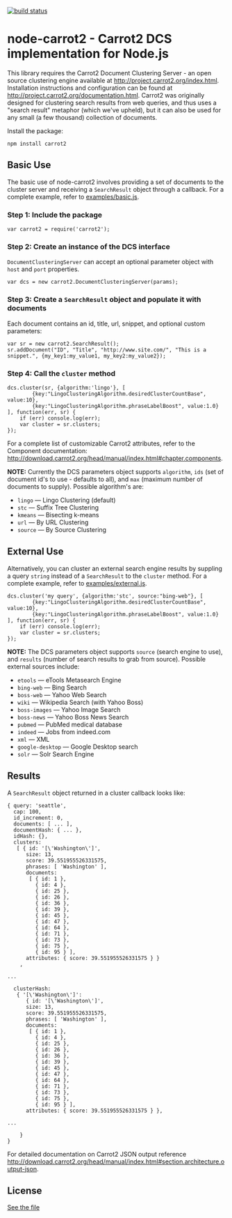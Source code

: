 [![build status](https://secure.travis-ci.org/TeehanLax/node-carrot2.png)](http://travis-ci.org/TeehanLax/node-carrot2)
# node-carrot2 - Carrot2 DCS implementation for Node.js

This library requires the Carrot2 Document Clustering Server - an open source clustering engine available at http://project.carrot2.org/index.html. Installation instructions and configuration can be found at http://project.carrot2.org/documentation.html. Carrot2 was originally designed for clustering search results from web queries, and thus uses a "search result" metaphor (which we've upheld), but it can also be used for any small (a few thousand) collection of documents.

Install the package:

	npm install carrot2

## Basic Use

The basic use of node-carrot2 involves providing a set of documents to the cluster server and receiving a `SearchResult` object through a callback. For a complete example, refer to [examples/basic.js](https://github.com/TeehanLax/node-carrot2/blob/master/examples/basic.js). 

### Step 1: Include the package

	var carrot2 = require('carrot2');

### Step 2: Create an instance of the DCS interface

`DocumentClusteringServer` can accept an optional parameter object with `host` and `port` properties.

	var dcs = new carrot2.DocumentClusteringServer(params);

### Step 3: Create a `SearchResult` object and populate it with documents 

Each document contains an id, title, url, snippet, and optional custom parameters:

	var sr = new carrot2.SearchResult();
	sr.addDocument("ID", "Title", "http://www.site.com/", "This is a snippet.", {my_key1:my_value1, my_key2:my_value2});

### Step 4: Call the `cluster` method

	dcs.cluster(sr, {algorithm:'lingo'}, [ 
            {key:"LingoClusteringAlgorithm.desiredClusterCountBase", value:10},
            {key:"LingoClusteringAlgorithm.phraseLabelBoost", value:1.0}
	], function(err, sr) {
	    if (err) console.log(err);
	    var cluster = sr.clusters;
	});

For a complete list of customizable Carrot2 attributes, refer to the Component documentation: http://download.carrot2.org/head/manual/index.html#chapter.components. 

**NOTE:** Currently the DCS parameters object supports `algorithm`, `ids` (set of document id's to use - defaults to all), and `max` (maximum number of documents to supply). Possible algorithm's are:

* `lingo` — Lingo Clustering (default)
* `stc` — Suffix Tree Clustering
* `kmeans` — Bisecting k-means
* `url` — By URL Clustering
* `source` — By Source Clustering

## External Use

Alternatively, you can cluster an external search engine results by suppling a query `string` instead of a `SearchResult` to the `cluster` method. For a complete example, refer to [examples/external.js](https://github.com/TeehanLax/node-carrot2/blob/master/examples/external.js).

	dcs.cluster('my query', {algorithm:'stc', source:"bing-web"}, [ 
            {key:"LingoClusteringAlgorithm.desiredClusterCountBase", value:10},
            {key:"LingoClusteringAlgorithm.phraseLabelBoost", value:1.0}
	], function(err, sr) {
	    if (err) console.log(err);
		var cluster = sr.clusters;
	});

**NOTE:** The DCS parameters object supports `source` (search engine to use), and `results` (number of search results to grab from source). Possible external sources include: 

* `etools` — eTools Metasearch Engine
* `bing-web` — Bing Search
* `boss-web` — Yahoo Web Search
* `wiki` — Wikipedia Search (with Yahoo Boss)
* `boss-images` — Yahoo Image Search
* `boss-news` — Yahoo Boss News Search
* `pubmed` — PubMed medical database
* `indeed` — Jobs from indeed.com
* `xml` — XML
* `google-desktop` — Google Desktop search
* `solr` — Solr Search Engine

## Results

A `SearchResult` object returned in a cluster callback looks like:

	{ query: 'seattle',
	  cap: 100,
	  id_increment: 0,
	  documents: [ ... ],
	  documentHash: { ... },
	  idHash: {},
	  clusters: 
	   [ { id: '[\'Washington\']',
		  size: 13,
		  score: 39.551955526331575,
		  phrases: [ 'Washington' ],
		  documents: 
		   [ { id: 1 },
		     { id: 4 },
		     { id: 25 },
		     { id: 26 },
		     { id: 36 },
		     { id: 39 },
		     { id: 45 },
		     { id: 47 },
		     { id: 64 },
		     { id: 71 },
		     { id: 73 },
		     { id: 75 },
		     { id: 95 } ],
		  attributes: { score: 39.551955526331575 } }
		,

	...
		     
	  clusterHash: 
	   { '[\'Washington\']': 
	      { id: '[\'Washington\']',
		  size: 13,
		  score: 39.551955526331575,
		  phrases: [ 'Washington' ],
		  documents: 
		   [ { id: 1 },
		     { id: 4 },
		     { id: 25 },
		     { id: 26 },
		     { id: 36 },
		     { id: 39 },
		     { id: 45 },
		     { id: 47 },
		     { id: 64 },
		     { id: 71 },
		     { id: 73 },
		     { id: 75 },
		     { id: 95 } ],
		  attributes: { score: 39.551955526331575 } },
	     
	...
	     
	    } 
	}

For detailed documentation on Carrot2 JSON output reference http://download.carrot2.org/head/manual/index.html#section.architecture.output-json.

## License

[See the file](https://github.com/TeehanLax/node-carrot2/blob/master/LICENSE)